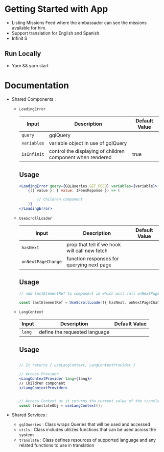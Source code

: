 # Getting Started with App

- Listing Missions Feed where the ambassador can see the missions available for him.
- Support translation for English and Spanish
- Infinit S

## Run Locally 

- Yarn && yarn start

# Documentation

- Shared Components :
    - `LoadingError` 

        | Input | Description | Default Value |
        | --- | --- | --- |
        | `query` |  gqlQuery |  |
        | `variables` | variable object in use of gqlQuery |  |
        | `isInfinit` | control the displaying of children component when rendered | true |
       
        ## Usage
        ```jsx
        <LoadingError query={GQLQueries.GET_FEED} variables={variable}>
            {({ value }: { value: IFeesReponse }) => (

                // Children component 
            )}
        </LoadingError>
        ```

    - `UseScrollLoader` 

        | Input | Description | Default Value |
        | --- | --- | --- |
        | `hasNext` |  prop that tell if we hook will call new fetch |  |
        | `onNextPageChange` | function responses for querying next page |  |
        
       
        ## Usage
        ```jsx
        // add lastElementRef to component in which will call onNextPageChange on onNextPageChange the element in the page 

        const lastElementRef = UseScrollLoader({ hasNext, onNextPageChange });


        ```

    - `LangContext` 

        | Input | Description | Default Value |
        | --- | --- | --- |
        | `lang` |  define the requested language |  |
        
       
        ## Usage
        ```jsx

        // It returns { useLangContext, LangContextProvider } 

        // Access Provider 
        <LangContextProvider lang={lang}>
        // Children component 
        </LangContextProvider>


        // Access Context as it returns tha current value of the translateObj
        const translateObj = useLangContext();


        ```


- Shared Services :
    - `gqlQueries` : Class wraps Queries that will be used and accessed 
    - `utils` : Class includes utilizes functions that can be used across the system 
    - `translate` : Class defines resources of supported language and any related functions to use in translation

